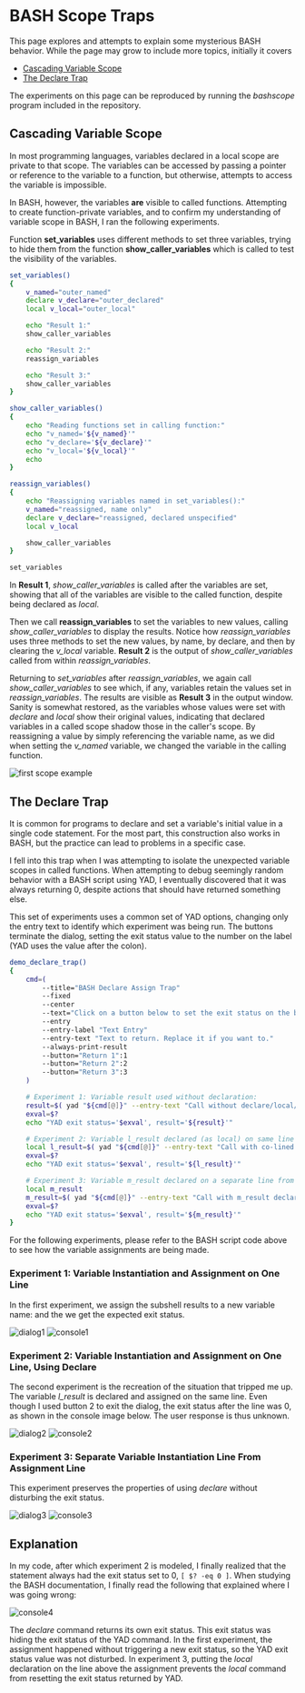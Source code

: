 # BASH Scope Traps

This page explores and attempts to explain some mysterious BASH behavior.  While
the page may grow to include more topics, initially it covers
- [Cascading Variable Scope](#cascading-variable-scope)
- [The Declare Trap](#the-declare-trap)

The experiments on this page can be reproduced by running the *bashscope* program
included in the repository.

## Cascading Variable Scope

In most programming languages, variables declared in a local scope are private to
that scope.  The variables can be accessed by passing a pointer or reference to the
variable to a function, but otherwise, attempts to access the variable is impossible.

In BASH, however, the variables **are** visible to called functions.  Attempting to
create function-private variables, and to confirm my understanding of variable scope
in BASH, I ran the following experiments.

Function **set_variables** uses different methods to set three variables, trying to
hide them from the function **show_caller_variables** which is called to test the 
visibility of the variables.

~~~sh
set_variables()
{
    v_named="outer_named"
    declare v_declare="outer_declared"
    local v_local="outer_local"

    echo "Result 1:"
    show_caller_variables

    echo "Result 2:"
    reassign_variables

    echo "Result 3:"
    show_caller_variables
}

show_caller_variables()
{
    echo "Reading functions set in calling function:"
    echo "v_named='${v_named}'"
    echo "v_declare='${v_declare}'"
    echo "v_local='${v_local}'"
    echo
}

reassign_variables()
{
    echo "Reassigning variables named in set_variables():"
    v_named="reassigned, name only"
    declare v_declare="reassigned, declared unspecified" 
    local v_local

    show_caller_variables
}

set_variables
~~~

In **Result 1**, *show_caller_variables* is called after the variables are set, showing
that all of the variables are visible to the called function, despite being declared as
*local*.

Then we call **reassign_variables** to set the variables to new values, calling
*show_caller_variables* to display the results.  Notice how *reassign_variables* uses
three methods to set the new values, by name, by declare, and then by clearing the
*v_local* variable.  **Result 2** is the output of *show_caller_variables* called from
within *reassign_variables*.

Returning to *set_variables* after *reassign_variables*, we again call *show_caller_variables*
to see which, if any, variables retain the values set in *reassign_variables*.  The results
are visible as **Result 3** in the output window.  Sanity is somewhat restored, as the
variables whose values were set with *declare* and *local* show their original values,
indicating that declared variables in a called scope shadow those in the caller's scope.
By reassigning a value by simply referencing the variable name, as we did when setting the
*v_named* variable, we changed the variable in the calling function.

![first scope example](scope1.png)

## The Declare Trap

It is common for programs to declare and set a variable's initial value in a single code
statement.  For the most part, this construction also works in BASH, but the practice can
lead to problems in a specific case.

I fell into this trap when I was attempting to isolate the unexpected variable scopes
in called functions.  When attempting to debug seemingly random behavior with a BASH script
using YAD, I eventually discovered that it was always returning 0, despite actions that
should have returned something else.

This set of experiments uses a common set of YAD options, changing only the entry text
to identify which experiment was being run.  The buttons terminate the dialog, setting
the exit status value to the number on the label (YAD uses the value after the colon).

~~~sh
demo_declare_trap()
{
    cmd=(
        --title="BASH Declare Assign Trap"
        --fixed
        --center
        --text="Click on a button below to set the exit status on the button label."
        --entry
        --entry-label "Text Entry"
        --entry-text "Text to return. Replace it if you want to."
        --always-print-result
        --button="Return 1":1
        --button="Return 2":2
        --button="Return 3":3
    )

    # Experiment 1: Variable result used without declaration:
    result=$( yad "${cmd[@]}" --entry-text "Call without declare/local/global" )
    exval=$?
    echo "YAD exit status='$exval', result='${result}'"

    # Experiment 2: Variable l_result declared (as local) on same line as the subshell assignment:
    local l_result=$( yad "${cmd[@]}" --entry-text "Call with co-lined declare/local/global" )
    exval=$?
    echo "YAD exit status='$exval', result='${l_result}'"

    # Experiment 3: Variable m_result declared on a separate line from the subshell assignment:
    local m_result
    m_result=$( yad "${cmd[@]}" --entry-text "Call with m_result declared local on previous line." )
    exval=$?
    echo "YAD exit status='$exval', result='${m_result}'"
}
~~~

For the following experiments, please refer to the BASH script code above to see how
the variable assignments are being made.

### Experiment 1: Variable Instantiation and Assignment on One Line

In the first experiment, we assign the subshell results to a new variable name:
and the we get the expected exit status.

![dialog1](trap_dialog1.png)
![console1](trap_console1.png)

### Experiment 2: Variable Instantiation and Assignment on One Line, Using Declare

The second experiment is the recreation of the situation that tripped me up.  The variable
*l_result* is declared and assigned on the same line.  Even though I used button 2 to exit
the dialog, the exit status after the line was 0, as shown in the console image below.
The user response is thus unknown.

![dialog2](trap_dialog2.png)
![console2](trap_console2.png)

### Experiment 3: Separate Variable Instantiation Line From Assignment Line

This experiment preserves the properties of using *declare* without disturbing the
exit status.

![dialog3](trap_dialog3.png)
![console3](trap_console3.png)

## Explanation

In my code, after which experiment 2 is modeled, I finally realized that the statement always
had the exit status set to 0, <span style="white-space:nowrap">`[ $? -eq 0 ]`.</span>  When
studying the BASH documentation, I finally read the following that explained where I was
going wrong:

![console4](trap_console4.png)

The *declare* command returns its own exit status.  This exit status was hiding the exit status
of the YAD command.  In the first experiment, the assignment happened without triggering a
new exit status, so the YAD exit status value was not disturbed.  In experiment 3, putting the
*local* declaration on the line above the assignment prevents the *local* command from resetting
the exit status returned by YAD.